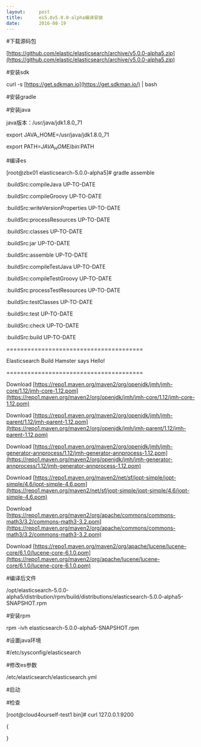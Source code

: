 ```yaml
---
layout:     post
title:      es5.0v5.0.0-alpha编译安装
date:       2016-08-19
---
```

#下载源码包

[https://github.com/elastic/elasticsearch/archive/v5.0.0-alpha5.zip](https://github.com/elastic/elasticsearch/archive/v5.0.0-alpha5.zip)

#安装sdk

curl -s [https://get.sdkman.io](https://get.sdkman.io/) | bash

#安装gradle





#安装java

java版本：/usr/java/jdk1.8.0_71

export JAVA_HOME=/usr/java/jdk1.8.0_71

export PATH=$JAVA_HOME/bin:$PATH





#编译es

[root@zbx01 elasticsearch-5.0.0-alpha5]# gradle assemble

:buildSrc:compileJava UP-TO-DATE

:buildSrc:compileGroovy UP-TO-DATE

:buildSrc:writeVersionProperties UP-TO-DATE

:buildSrc:processResources UP-TO-DATE

:buildSrc:classes UP-TO-DATE

:buildSrc:jar UP-TO-DATE

:buildSrc:assemble UP-TO-DATE

:buildSrc:compileTestJava UP-TO-DATE

:buildSrc:compileTestGroovy UP-TO-DATE

:buildSrc:processTestResources UP-TO-DATE

:buildSrc:testClasses UP-TO-DATE

:buildSrc:test UP-TO-DATE

:buildSrc:check UP-TO-DATE

:buildSrc:build UP-TO-DATE

=======================================

Elasticsearch Build Hamster says Hello!

=======================================

Download [https://repo1.maven.org/maven2/org/openjdk/jmh/jmh-core/1.12/jmh-core-1.12.pom](https://repo1.maven.org/maven2/org/openjdk/jmh/jmh-core/1.12/jmh-core-1.12.pom)

Download [https://repo1.maven.org/maven2/org/openjdk/jmh/jmh-parent/1.12/jmh-parent-1.12.pom](https://repo1.maven.org/maven2/org/openjdk/jmh/jmh-parent/1.12/jmh-parent-1.12.pom)

Download [https://repo1.maven.org/maven2/org/openjdk/jmh/jmh-generator-annprocess/1.12/jmh-generator-annprocess-1.12.pom](https://repo1.maven.org/maven2/org/openjdk/jmh/jmh-generator-annprocess/1.12/jmh-generator-annprocess-1.12.pom)

Download [https://repo1.maven.org/maven2/net/sf/jopt-simple/jopt-simple/4.6/jopt-simple-4.6.pom](https://repo1.maven.org/maven2/net/sf/jopt-simple/jopt-simple/4.6/jopt-simple-4.6.pom)

Download [https://repo1.maven.org/maven2/org/apache/commons/commons-math3/3.2/commons-math3-3.2.pom](https://repo1.maven.org/maven2/org/apache/commons/commons-math3/3.2/commons-math3-3.2.pom)

Download [https://repo1.maven.org/maven2/org/apache/lucene/lucene-core/6.1.0/lucene-core-6.1.0.pom](https://repo1.maven.org/maven2/org/apache/lucene/lucene-core/6.1.0/lucene-core-6.1.0.pom)

#编译后文件

/opt/elasticsearch-5.0.0-alpha5/distribution/rpm/build/distributions/elasticsearch-5.0.0-alpha5-SNAPSHOT.rpm

#安装rpm

rpm -ivh elasticsearch-5.0.0-alpha5-SNAPSHOT.rpm

#设置java环境

#/etc/sysconfig/elasticsearch

#修改es参数

/etc/elasticsearch/elasticsearch.yml

#启动

#检查

[root@cloud4ourself-test1 bin]# curl 127.0.0.1:9200

{

}
